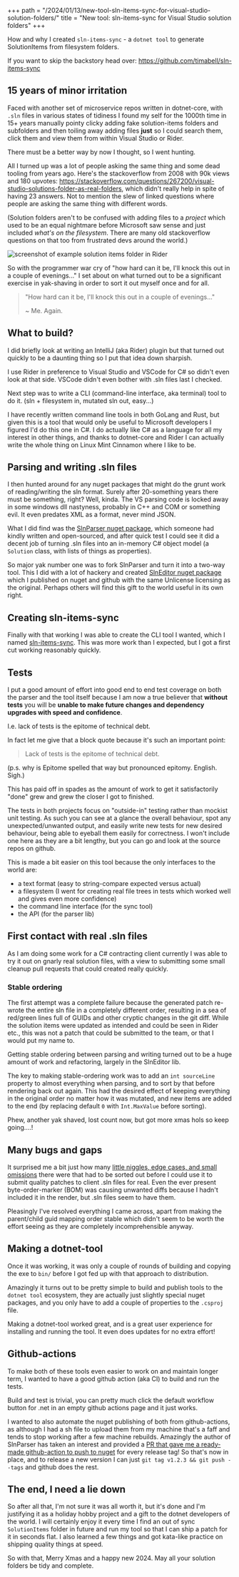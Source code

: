 +++
path = "/2024/01/13/new-tool-sln-items-sync-for-visual-studio-solution-folders/"
title = "New tool: sln-items-sync for Visual Studio solution folders"
+++

How and why I created `sln-items-sync`  - a `dotnet tool` to generate SolutionItems from filesystem folders.

If you want to skip the backstory head over: <https://github.com/timabell/sln-items-sync>

## 15 years of minor irritation

Faced with another set of microservice repos written in dotnet-core, with `.sln` files in various states of tidiness I found my self for the 1000th time in 15+ years manually pointy clicky adding fake solution-items folders and subfolders and then toiling away adding files **just** so I could search them, click them and view them from within Visual Studio or Rider.

There must be a better way by now I thought, so I went hunting.

All I turned up was a lot of people asking the same thing and some dead tooling from years ago. Here's the stackoverflow from 2008 with 90k views and 180 upvotes: <https://stackoverflow.com/questions/267200/visual-studio-solutions-folder-as-real-folders>, which didn't really help in spite of having 23 answers. Not to mention the slew of linked questions where people are asking the same thing with different words.

(Solution folders aren't to be confused with adding files to a *project* which used to be an equal nightmare before Microsoft saw sense and just included *what's on the filesystem*. There are many old stackoverflow questions on that too from frustrated devs around the world.)


![screenshot of example solution items folder in Rider](/images/blog/sln-items.png)

So with the programmer war cry of "how hard can it be, I'll knock this out in a couple of evenings..." I set about on what turned out to be a significant exercise in yak-shaving in order to sort it out myself once and for all.

> "How hard can it be, I'll knock this out in a couple of evenings..."
>
> ~ Me. Again.

## What to build?

I did briefly look at writing an IntelliJ (aka Rider) plugin but that turned out quickly to be a daunting thing so I put that idea down sharpish.

I use Rider in preference to Visual Studio and VSCode for C# so didn't even look at that side. VSCode didn't even bother with .sln files last I checked.

Next step was to write a CLI (command-line interface, aka terminal) tool to do it. (sln + filesystem in, mutated sln out, easy...)

I have recently written command line tools in both GoLang and Rust, but given this is a tool that would only be useful to Microsoft developers I figured I'd do this one in C#. I do actually like C# as a language for all my interest in other things, and thanks to dotnet-core and Rider I can actually write the whole thing on Linux Mint Cinnamon where I like to be.

## Parsing and writing .sln files

I then hunted around for any nuget packages that might do the grunt work of reading/writing the sln format. Surely after 20-something years there must be something, right? Well, kinda. The VS parsing code is locked away in some windows dll nastyness, probably in C++ and COM or something evil. It even predates XML as a format, never mind JSON.

What I did find was the [SlnParser nuget package](https://www.nuget.org/packages/SlnParser), which someone had kindly written and open-sourced, and after quick test I could see it did a decent job of turning .sln files into an in-memory C# object model (a `Solution` class, with lists of things as properties).

So major yak number one was to fork SlnParser and turn it into a two-way tool. This I did with a lot of hackery and created [SlnEditor nuget package](https://www.nuget.org/packages/SlnEditor/) which I published on nuget and github with the same Unlicense licensing as the original. Perhaps others will find this gift to the world useful in its own right.

## Creating sln-items-sync

Finally with that working I was able to create the CLI tool I wanted, which I named [sln-items-sync](https://github.com/timabell/sln-items-sync). This was more work than I expected, but I got a first cut working reasonably quickly.

## Tests

I put a good amount of effort into good end to end test coverage on both the parser and the tool itself because I am now a true believer that **without tests** you will be **unable to make future changes and dependency upgrades with speed and confidence**.

I.e. lack of tests is the epitome of technical debt.

In fact let me give that a block quote because it's such an important point:

> Lack of tests is the epitome of technical debt.

(p.s. why is Epitome spelled that way but pronounced epitomy. English. Sigh.)


This has paid off in spades as the amount of work to get it satisfactorily "done" grew and grew the closer I got to finished.

The tests in both projects focus on "outside-in" testing rather than mockist unit testing. As such you can see at a glance the overall behaviour, spot any unexpected/unwanted output, and easily write new tests for new desired behaviour, being able to eyeball them easily for correctness. I won't include one here as they are a bit lengthy, but you can go and look at the source repos on github.

This is made a bit easier on this tool because the only interfaces to the world are:

- a text format (easy to string-compare expected versus actual)
- a filesystem (I went for creating real file trees in tests which worked well and gives even more confidence)
- the command line interface (for the sync tool)
- the API (for the parser lib)

## First contact with real .sln files

As I am doing some work for a C# contracting client currently I was able to try it out on gnarly real solution files, with a view to submitting some small cleanup pull requests that could created really quickly.

### Stable ordering

The first attempt was a complete failure because the generated patch re-wrote the entire sln file in a completely different order, resulting in a sea of red/green lines full of GUIDs and other cryptic changes in the git diff. While the solution items were updated as intended and could be seen in Rider etc., this was not a patch that could be submitted to the team, or that I would put my name to.

Getting stable ordering between parsing and writing turned out to be a huge amount of work and refactoring, largely in the SlnEditor lib.

The key to making stable-ordering work was to add an `int sourceLine` property to almost everything when parsing, and to sort by that before rendering back out again. This had the desired effect of keeping everything in the original order no matter how it was mutated, and new items are added to the end (by replacing default `0` with `Int.MaxValue` before sorting).

Phew, another yak shaved, lost count now, but got more xmas hols so keep going....!

## Many bugs and gaps

It surprised me a bit just how many [little niggles, edge cases, and small omissions](https://github.com/timabell/sln-items-sync/issues?q=is%3Aissue+is%3Aclosed) there were that had to be sorted out before I could use it to submit quality patches to client .sln files for real. Even the ever present byte-order-marker (BOM) was causing unwanted diffs because I hadn't included it in the render, but .sln files seem to have them.

Pleasingly I've resolved everything I came across, apart from making the parent/child guid mapping order stable which didn't seem to be worth the effort seeing as they are completely incomprehensible anyway.

## Making a dotnet-tool

Once it was working, it was only a couple of rounds of building and copying the exe to `bin/` before I got fed up with that approach to distribution.

Amazingly it turns out to be pretty simple to build and publish tools to the `dotnet tool` ecosystem, they are actually just slightly special nuget packages, and you only have to add a couple of properties to the `.csproj` file.

Making a dotnet-tool worked great, and is a great user experience for installing and running the tool. It even does updates for no extra effort!

## Github-actions

To make both of these tools even easier to work on and maintain longer term, I wanted to have a good github action (aka CI) to build and run the tests.

Build and test is trivial, you can pretty much click the default workflow button for .net in an empty github actions page and it just works.

I wanted to also automate the nuget publishing of both from github-actions, as although I had a sh file to upload them from my machine that's a faff and tends to stop working after a few machine rebuilds. Amazingly the author of SlnParser has taken an interest and provided a [PR that gave me a ready-made github-action to push to nuget](https://github.com/timabell/sln-items-sync/pull/15) for every release tag! So that's now in place, and to release a new version I can just `git tag v1.2.3 && git push --tags` and github does the rest.

## The end, I need a lie down

So after all that, I'm not sure it was all worth it, but it's done and I'm justifying it as a holiday hobby project and a gift to the dotnet developers of the world. I will certainly enjoy it every time I find an out of sync `SolutionItems` folder in future and run my tool so that I can ship a patch for it in seconds flat. I also learned a few things and got kata-like practice on shipping quality things at speed.

So with that, Merry Xmas and a happy new 2024. May all your solution folders be tidy and complete.
